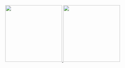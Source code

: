 <div>
  <a href="https://github.com/ricardonunes-la">
    <img height="180em" src="https://github-readme-stats.vercel.app/api?username=ricardonunes-la&show_icons=true&theme=transparent" />
  </a>
  <a href="https://github.com/ricardonunes-la">
    <img height="180em" src="https://github-readme-stats.vercel.app/api/top-langs/?username=ricardonunes-la&layout=compact&theme=transparent" />
  </a>
</div>



